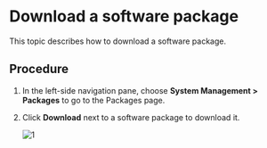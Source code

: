 # Download a software package

This topic describes how to download a software package.

## Procedure

1. In the left-side navigation pane, choose **System Management > Packages** to go to the Packages page.

2. Click **Download** next to a software package to download it.

   ![1](https://obbusiness-private.oss-cn-shanghai.aliyuncs.com/doc/img/ocp/430/download.png)
